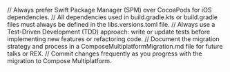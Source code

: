 // Always prefer Swift Package Manager (SPM) over CocoaPods for iOS dependencies.
// All dependencies used in build.gradle.kts or build.gradle files must always be defined in the libs.versions.toml file.
// Always use a Test-Driven Development (TDD) approach: write or update tests before implementing
new features or refactoring code.
// Document the migration strategy and process in a ComposeMultiplatformMigration.md file for future talks or REX.
// Commit changes frequently as you progress with the migration to Compose Multiplatform.
